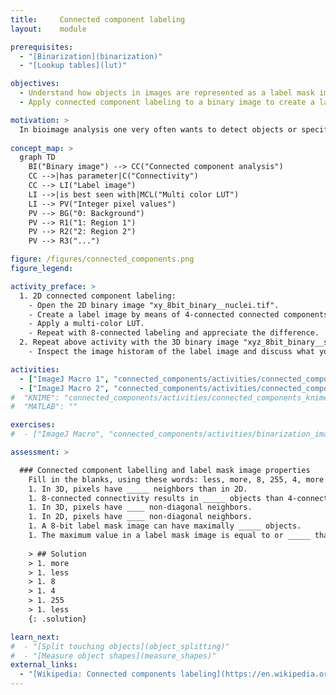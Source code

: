 ```yaml
---
title:     Connected component labeling  
layout:    module

prerequisites:
  - "[Binarization](binarization)"
  - "[Lookup tables](lut)"

objectives:
  - Understand how objects in images are represented as a label mask image.
  - Apply connected component labeling to a binary image to create a label mask image.

motivation: >
  In bioimage analysis one very often wants to detect objects or specific regions in images. A typical workflow is to first categorise an image into in background and foreground regions, which can be represented as a binary image. The next step is a connected components labeling, where spatially connected regions of foreground pixels are assigned (labeled) as being part of one region (object).
  
concept_map: >
  graph TD
    BI("Binary image") --> CC("Connected component analysis")
    CC -->|has parameter|C("Connectivity")
    CC --> LI("Label image")
	LI -->|is best seen with|MCL("Multi color LUT")
    LI --> PV("Integer pixel values")
    PV --> BG("0: Background")
    PV --> R1("1: Region 1")
    PV --> R2("2: Region 2")
    PV --> R3("...")

figure: /figures/connected_components.png
figure_legend:

activity_preface: >
  1. 2D connected component labeling:
    - Open the 2D binary image "xy_8bit_binary__nuclei.tif".
    - Create a label image by means of 4-connected connected components labeling. 
    - Apply a multi-color LUT.
    - Repeat with 8-connected labeling and appreciate the difference.
  2. Repeat above activity with the 3D binary image "xyz_8bit_binary__spots.tif".
    - Inspect the image historam of the label image and discuss what you can learn from it.

activities:
  - ["ImageJ Macro 1", "connected_components/activities/connected_components_imagejmacro.ijm", java]
  - ["ImageJ Macro 2", "connected_components/activities/connected_components_imagejmacro.ijm", java]
#  "KNIME": "connected_components/activities/connected_components_knime.md"
#  "MATLAB": "" 

exercises:
#  - ["ImageJ Macro", "connected_components/activities/binarization_imagejmacro.md"]

assessment: >

  ### Connected component labelling and label mask image properties
    Fill in the blanks, using these words: less, more, 8, 255, 4, more.
    1. In 3D, pixels have _____ neighbors than in 2D.
    1. 8-connected connectivity results in _____ objects than 4-connected connectivity.
    1. In 3D, pixels have ____ non-diagonal neighbors.
    1. In 2D, pixels have ____ non-diagonal neighbors.
    1. A 8-bit label mask image can have maximally _____ objects.
    1. The maximum value in a label mask image is equal to or _____ than the number of objects.
    
    > ## Solution
    > 1. more
    > 1. less
    > 1. 8
    > 1. 4
    > 1. 255
    > 1. less
    {: .solution}

learn_next:
#  - "[Split touching objects](object_splitting)"
#  - "[Measure object shapes](measure_shapes)"
external_links:
  - "[Wikipedia: Connected components labeling](https://en.wikipedia.org/wiki/Connected-component_labeling)"
---
```

